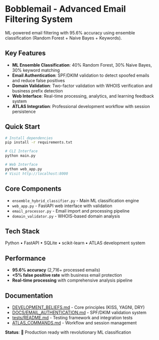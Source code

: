 # Bobblemail - Advanced Email Filtering System

ML-powered email filtering with 95.6% accuracy using ensemble classification (Random Forest + Naive Bayes + Keywords).

## Key Features
- **ML Ensemble Classification**: 40% Random Forest, 30% Naive Bayes, 30% keyword matching
- **Email Authentication**: SPF/DKIM validation to detect spoofed emails and reduce false positives
- **Domain Validation**: Two-factor validation with WHOIS verification and business prefix detection
- **Web Interface**: Real-time processing, analytics, and learning feedback system
- **ATLAS Integration**: Professional development workflow with session persistence

## Quick Start
```bash
# Install dependencies
pip install -r requirements.txt

# CLI Interface
python main.py

# Web Interface
python web_app.py
# Visit http://localhost:8000
```

## Core Components
- `ensemble_hybrid_classifier.py` - Main ML classification engine
- `web_app.py` - FastAPI web interface with validation
- `email_processor.py` - Email import and processing pipeline
- `domain_validator.py` - WHOIS-based domain analysis

## Tech Stack
Python • FastAPI • SQLite • scikit-learn • ATLAS development system

## Performance
- **95.6% accuracy** (2,716+ processed emails)
- **<5% false positive rate** with business email protection
- **Real-time processing** with comprehensive analysis pipeline

## Documentation
- [DEVELOPMENT_BELIEFS.md](DEVELOPMENT_BELIEFS.md) - Core principles (KISS, YAGNI, DRY)
- [DOCS/EMAIL_AUTHENTICATION.md](DOCS/EMAIL_AUTHENTICATION.md) - SPF/DKIM validation system
- [tests/README.md](tests/README.md) - Testing framework and integration tests
- [ATLAS_COMMANDS.md](ATLAS_COMMANDS.md) - Workflow and session management

**Status**: 🚀 Production ready with revolutionary ML classification